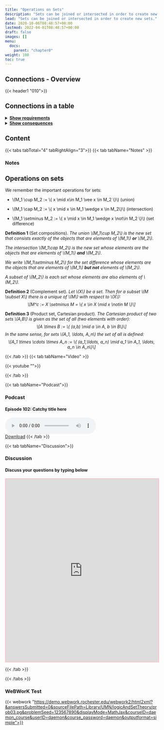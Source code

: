 ```yaml
---
title: "Operations on Sets"
description: "Sets can be joined or intersected in order to create new sets."
lead: "Sets can be joined or intersected in order to create new sets."
date: 2020-10-06T08:48:57+00:00
lastmod: 2022-04-01T08:48:57+00:00
draft: false
images: []
menu:
  docs:
    parent: "chapter0"
weight: 100
toc: true
---
```


## Connections - Overview

{{< header1 "010">}}

## Connections in a table

<details>
<summary><b><u>Show requirements</u></b></summary>
<div class="table-responsive-sm">
<table class="table">
<thead>
  <tr>
    <th scope="col">Concept</th>
    <th scope="col">Content</th>
  </tr>
</thead>
<tbody>

<tr>
<th scope="row"><a href="../../chapter0/001/">Sets</a></th>
<td>Sets are the basic building blocks for a lot of mathematics. In order to rigorously define numbers and doing real analysis, we need to know how to work with sets.</td>
</tr>
        
<tr class="bg-danger">
<th scope="row"><a href="../../chapter0/010/">Operations on Sets</a></th>
<td>Sets can be joined or intersected in order to create new sets.</td>
</tr>
        
</tbody>
</table>
</div>
</details>

<details>
<summary><b><u>Show consequences</u></b></summary>
<div class="table-responsive-sm">
<table class="table">
<thead>
  <tr>
    <th scope="col">Concept</th>
    <th scope="col">Content</th>
  </tr>
</thead>
<tbody>

<tr class="bg-danger">
<th scope="row"><a href="../../chapter0/010/">Operations on Sets</a></th>
<td>Sets can be joined or intersected in order to create new sets.</td>
</tr>
        
<tr>
<th scope="row"><a href="../../chapter1/110/">Open, Closed,
Compact sets</a></th>
<td>Ein Satz</td>
</tr>
        
</tbody>
</table>
</div>
</details>


## Content

{{< tabs tabTotal="4" tabRightAlign="3">}}
{{< tab tabName="Notes" >}}

### Notes 
<h2 class="unnumbered" id="operations-on-sets">Operations on sets</h2>
<p>We remember the important operations for sets:</p>
<ul>
<li><p><span class="math inline">\(M_1 \cup M_2 := \{ x \mid x\in M_1
\vee x \in M_2 \}\)</span> (union)</p></li>
<li><p><span class="math inline">\(M_1 \cap M_2 := \{ x \mid x \in M_1
\wedge x \in M_2\}\)</span> (intersection)</p></li>
<li><p><span class="math inline">\(M_1 \setminus M_2 := \{ x \mid x \in
M_1 \wedge x \not\in M_2 \}\)</span> (set difference)</p></li>
</ul>
<div class="Definition">
<p><strong>Definition 1</strong> (Set compositions). <em>The
<em>union</em> <span class="math inline">\(M_1\cup M_2\)</span> is the
new set that consists exactly of the objects that are elements of <span
class="math inline">\(M_1\)</span> <strong>or</strong> <span
class="math inline">\(M_2\)</span>.</em></p>
<p><em>The <em>intersection</em> <span class="math inline">\(M_1\cap
M_2\)</span> is the new set whose elements are the objects that are
elements of <span class="math inline">\(M_1\)</span>
<strong>and</strong> <span class="math inline">\(M_2\)</span>.</em></p>
<p><em>We write <span class="math inline">\(M_1\setminus M_2\)</span>
for the <em>set difference</em> whose elements are the objects that are
elements of <span class="math inline">\(M_1\)</span> <strong>but
not</strong> elements of <span
class="math inline">\(M_2\)</span>.</em></p>
<p><em>A <em>subset</em> of <span class="math inline">\(M_2\)</span> is
each set whose elements are also elements of <span
class="math inline">\(M_2\)</span>.</em></p>
</div>
<div class="Definition">
<p><strong>Definition 2</strong> (Complement set). <em>Let <span
class="math inline">\(X\)</span> be a set. Then for a subset <span
class="math inline">\(M \subset X\)</span> there is a unique of <span
class="math inline">\(M\)</span> with respect to <span
class="math inline">\(X\)</span>: <span class="math display">\[M^c := X
\setminus M = \{ x \in X \mid x \notin M \}\]</span></em></p>
</div>
<div class="Definition">
<p><strong>Definition 3</strong> (Product set, Cartesian product).
<em>The <em>Cartesian product</em> of two sets <span
class="math inline">\(A,B\)</span> is given as the set of all (two
elements with order): <span class="math display">\[A \times B
        :=  \{ (a,b) \mid a \in A, b \in B\}\]</span> In the same sense,
for sets <span class="math inline">\(A_1, \ldots, A_n\)</span> the set
of all is defined: <span class="math display">\[A_1 \times \cdots \times
        A_n
        :=  \{ (a_1,\ldots, a_n) \mid a_1 \in A_1, \ldots, a_n \in
A_n\}\]</span></em></p>
</div>


{{< /tab >}}
{{< tab tabName="Video" >}}

{{< youtube "">}}

{{< /tab >}}


{{< tab tabName="Podcast">}}
<h3>Podcast</h3>
<h4>Episode 102: Catchy title here</h4>
<audio controls>
  <source src="PODCAST_real" type="audio/wav" />
  Your browser does not support the audio element.
</audio>
<br />
<a href="" class="btn btn-primary btn-lg" download="PODCAST_real"
  >Download</a
>
{{< /tab >}}

{{< tab tabName="Discussion">}}

  <h3>Discussion</h3>
  <h4>Discuss your questions by typing below</h4>

  <iframe
    style="border: 2px solid pink"
    class="embed-responsive-item"
    name="embed_readwrite"
    src="https://pads.rz.tuhh.de/p/"
    width="100%"
    height="600"
  ></iframe>

{{< /tab >}}

{{< /tabs >}}


### WeBWorK Test

{{< webwork "https://demo.webwork.rochester.edu/webwork2/html2xml?&answersSubmitted=0&sourceFilePath=Library/UMN/logicAndSetTheory/prob03.pg&problemSeed=123567890&displayMode=MathJax&courseID=daemon_course&userID=daemon&course_password=daemon&outputformat=simple">}}
